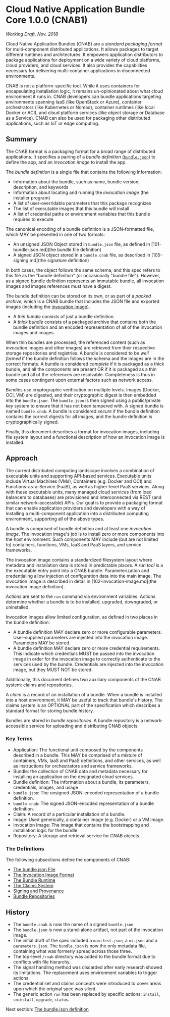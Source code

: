# Cloud Native Application Bundle Core 1.0.0 (CNAB1)
*Working Draft, Nov. 2018*


Cloud Native Application Bundles (CNAB) are a _standard packaging format_ for multi-component distributed applications. It allows packages to target different runtimes and architectures. It empowers application distributors to package applications for deployment on a wide variety of cloud platforms, cloud providers, and cloud services. It also provides the capabilities necessary for delivering multi-container applications in disconnected environments.

CNAB is not a platform-specific tool. While it uses containers for encapsulating installation logic, it remains un-opinionated about what cloud environment it runs in. CNAB developers can bundle applications targeting environments spanning IaaS (like OpenStack or Azure), container orchestrators (like Kubernetes or Nomad), container runtimes (like local Docker or ACI), and cloud platform services (like object storage or Database as a Service). CNAB can also be used for packaging other distributed applications, such as IoT or edge computing.

## Summary

The CNAB format is a packaging format for a broad range of distributed applications. It specifies a pairing of a _bundle definition_ [(`bundle.json`)](101-bundle-json.md) to define the app, and an _invocation image_ to install the app.

The _bundle definition_ is a single file that contains the following information:

- Information about the bundle, such as name, bundle version, description, and keywords
- Information about locating and running the _invocation image_ (the installer program)
- A list of user-overridable parameters that this package recognizes
- The list of executable images that this bundle will install
- A list of credential paths or environment variables that this bundle requires to execute

The canonical encoding of a bundle definition is a JSON-formatted file, which MAY be presented in one of two formats:

- An unsigned JSON Object stored in `bundle.json` file, as defined in [101-bundle-json.md](the bundle file definition)
- A signed JSON object stored in a `bundle.cnab` file, as described in [105-signing.md](the signature definition)

In both cases, the object follows the same schema, and this spec refers to this file as the "bundle definition" (or occasionally "bundle file"). However, as a signed bundle definition represents an immutable bundle, all invocation images and images references must have a digest.

The bundle definition can be stored on its own, or as part of a _packed archive_, which is a CNAB bundle that includes the JSON file and exported images (including the [invocation image](102-invocation-image.md )).

- A _thin bundle_ consists of just a bundle definition.
- A _thick bundle_ consists of a packaged archive that contains both the bundle definition and an encoded representation of all of the invocation images and images.

When thin bundles are processed, the referenced content (such as invocation images and other images) are retrieved from their respective storage repositories and registries. A bundle is considered to be _well formed_ if the bundle definition follows the schema and the images are in the correct formats. A bundle is considered _complete_ if it is packaged as a thick bundle, and all the components are present OR if it is packaged as a thin bundle and all of the references are resolvable. Completeness is thus in some cases contingent upon external factors such as network access.

Bundles use cryptographic verification on multiple levels. Images (Docker, OCI, VM) are digested, and their cryptographic digest is then embedded into the `bundle.json`. The `bundle.json` is then signed using a public/private key system to ensure that it has not been tampered with. A signed bundle is named `bundle.cnab`. A bundle is considered _secure_ if the bundle definition contains the correct digests for all images, and the bundle definition is cryptographically signed.

Finally, this document describes a format for invocation images, including file system layout and a functional description of how an invocation image is installed.

## Approach

The current distributed computing landscape involves a combination of executable units and supporting API-based services. Executable units include Virtual Machines (VMs), Containers (e.g. Docker and OCI) and Functions-as-a-Service (FaaS), as well as higher-level PaaS services. Along with these executable units, many managed cloud services (from load balancers to databases) are provisioned and interconnected via REST (and similar network-accessible) APIs. Our goal is to provide a packaging format that can enable application providers and developers with a way of installing a multi-component application into a distributed computing environment, supporting all of the above types.

A bundle is comprised of bundle definition and at least one _invocation image_. The invocation image's job is to install zero or more components into the host environment. Such components MAY include (but are not limited to) containers, functions, VMs, IaaS and PaaS layers, and service frameworks.

The invocation image contains a standardized filesystem layout where metadata and installation data is stored in predictable places. A _run tool_ is a the executable entry point into a CNAB bundle. Parameterization and credentialing allow injection of configuration data into the main image. The invocation image is described in detail in [102-invocation-image.md](the invocation image definition).

_Actions_ are sent to the `run` command via environment variables. Actions determine whether a bundle is to be installed, upgraded, downgraded, or uninstalled.

Invocation images allow limited configuration, as defined in two places in the bundle definition:

- A bundle definition MAY declare zero or more configurable parameters. User-supplied parameters are injected into the invocation image. Parameters MAY be stored.
- A bundle definition MAY declare zero or more credential requirements. This indicate which credentials MUST be passed into the invocation image in order for the invocation image to correctly authenticate to the services used by the bundle. Credentials are injected into the invocation image, but they MUST NOT be stored.

Additionally, this document defines two auxiliary components of the CNAB system: claims and repositories.

A _claim_ is a record of an installation of a bundle. When a bundle is installed into a host environment, it MAY be useful to track that bundle's history. The claims system is an OPTIONAL part of the specification which describes a standard format for storing bundle history.

Bundles are stored in _bundle repositories_. A bundle repository is a network-accessible service for uploading and distributing CNAB objects.

### Key Terms

- Application: The functional unit composed by the components described in a bundle. This MAY be comprised of a mixture of containers, VMs, IaaS and PaaS definitions, and other services, as well as instructions for orchestrators and service frameworks.
- Bundle: the collection of CNAB data and metadata necessary for installing an application on the designated cloud services.
- Bundle definition: The information about a bundle, its parameters, credentials, images, and usage
- `bundle.json`: The unsigned JSON-encoded representation of a bundle definition.
- `bundle.cnab`: The signed JSON-encoded representation of a bundle definition.
- Claim: A record of a particular installation of a bundle.
- Image: Used generically, a container image (e.g. Docker) or a VM image.
- Invocation Image: The  image that contains the bootstrapping and installation logic for the bundle
- Repository: A storage and retrieval service for CNAB objects.

### The Definitions

The following subsections define the components of CNAB:

- [The bundle.json File](101-bundle-json.md)
- [The Invocation Image Format](102-invocation-image.md)
- [The Bundle Runtime](103-bundle-runtime.md)
- [The Claims System](104-claims.md)
- [Signing and Provenance](105-signing.md)
- [Bundle Repositories](107-repositories.md)

## History

- The `bundle.cnab` is now the name of a signed `bundle.json`.
- The `bundle.json` is now a stand-alone artifact, not part of the invocation image.
- The initial draft of the spec included a `manifest.json`, a `ui.json` and a `parameters.json`. The `bundle.json` is now the only metadata file, containing what was formerly spread across those three.
- The top-level `/cnab` directory was added to the bundle format due to conflicts with file hierarchy.
- The signal handling method was discarded after early research showed its limitations. The replacement uses environment variables to trigger actions.
- The credential set and claims concepts were introduced to cover areas upon which the original spec was silent.
- The generic action `run` has been replaced by specific actions: `install`, `uninstall`, `upgrade`, `status`.

Next section: [The bundle.json definition](101-bundle-json.md)
